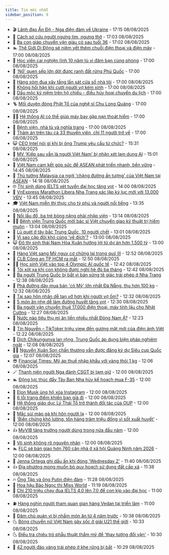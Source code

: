 ```yaml
---
title: Tim mới nhất
sidebar_position: 9
---
```


<!-- vnexpress-tin-moi-nhat:START -->
- 🎬 [Lãnh đạo Ấn Độ - Nga điện đàm về Ukraine](https://vnexpress.net/lanh-dao-an-do-nga-dien-dam-ve-ukraine-4924671.html) - 17:15 08/08/2025
- 🐎 [Cách sơ cứu người ngưng tim, ngưng thở](https://vnexpress.net/cach-so-cuu-nguoi-ngung-tim-ngung-tho-4923212.html) - 17:03 08/08/2025
- 🦍 [Ba con giáp chuyển vận giàu có sau tuổi 36](https://vnexpress.net/van-may-12-con-giap-con-giap-may-man-hom-nay-ngay-9-8-sau-tuoi-36-3-con-giap-chuyen-van-giau-co-4924626.html) - 17:02 08/08/2025
- 🏊 [Thế Giới Di Động sẽ niêm yết thêm chuỗi điện thoại và điện máy](https://vnexpress.net/the-gioi-di-dong-se-niem-yet-them-chuoi-dien-thoai-va-dien-may-4924675.html) - 17:00 08/08/2025
- 🎊 [Học viên cai nghiện lĩnh 10 năm tù vì đâm bạn cùng phòng](https://vnexpress.net/hoc-vien-cai-nghien-linh-10-nam-tu-vi-dam-ban-cung-phong-4924625.html) - 17:00 08/08/2025
- 🎃 [&#39;Nổ&#39; quen sếp lớn dời được ranh đất rừng Phú Quốc](https://vnexpress.net/no-quen-sep-lon-doi-duoc-ranh-dat-rung-phu-quoc-4924606.html) - 17:00 08/08/2025
- 🧰 [Hàng xóm đua xây tầng lấn sát cửa sổ nhà tôi](https://vnexpress.net/hang-xom-dua-xay-tang-lan-sat-cua-so-nha-toi-4924587.html) - 17:00 08/08/2025
- 🔭 [Không hối hận khi cưới người vợ kém xinh](https://vnexpress.net/khong-hoi-han-khi-cuoi-nguoi-vo-kem-xinh-4924532.html) - 17:00 08/08/2025
- 🫶 [Dấu mộc kỷ niệm trên hộ chiếu - điều hủy hoại chuyến du lịch](https://vnexpress.net/dau-moc-ky-niem-tren-ho-chieu-dieu-huy-hoai-chuyen-du-lich-4924376.html) - 17:00 08/08/2025
- 🪜 [Mối duyên đóng Phật Tổ của nghệ sĩ Chu Long Quảng](https://vnexpress.net/moi-duyen-dong-phat-to-cua-nghe-si-chu-long-quang-4924195.html) - 17:00 08/08/2025
- 👨‍🏫 [Hệ thống AI có thể giúp máy bay gặp nạn thoát hiểm](https://vnexpress.net/he-thong-ai-co-the-giup-may-bay-gap-nan-thoat-hiem-4924153.html) - 17:00 08/08/2025
- 🎊 [Bệnh viện, nhà tù và nghĩa trang](https://vnexpress.net/benh-vien-nha-tu-va-nghia-trang-4923801.html) - 17:00 08/08/2025
- 🎊 [Thảm án trên tàu cá 33 thuyền viên, chỉ 11 người trở về](https://vnexpress.net/tham-an-tren-tau-ca-33-thuyen-vien-chi-11-nguoi-tro-ve-4924636.html) - 17:00 08/08/2025
- 😺 [CEO Intel nói gì khi bị ông Trump yêu cầu từ chức?](https://vnexpress.net/ceo-intel-noi-gi-khi-bi-ong-trump-yeu-cau-tu-chuc-4924657.html) - 15:31 08/08/2025
- 🐘 [MV &#39;Kiếp sau vẫn là người Việt Nam&#39; bị nhận xét lạm dụng AI](https://vnexpress.net/mv-kiep-sau-van-la-nguoi-viet-nam-bi-nhan-xet-lam-dung-ai-4924481.html) - 15:01 08/08/2025
- 🌁 [Việt Nam cam kết góp sức để ASEAN phát triển nhanh, bền vững](https://vnexpress.net/viet-nam-cam-ket-gop-suc-de-asean-phat-trien-nhanh-ben-vung-4924652.html) - 14:45 08/08/2025
- 🐲 [Thủ tướng Malaysia ca ngợi &#39;chặng đường ấn tượng&#39; của Việt Nam tại ASEAN](https://vnexpress.net/thu-tuong-malaysia-ca-ngoi-chang-duong-an-tuong-cua-viet-nam-tai-asean-4924650.html) - 14:18 08/08/2025
- 🤓 [Thí sinh dùng IELTS xét tuyển đại học tăng vọt](https://vnexpress.net/thi-sinh-dung-ielts-xet-tuyen-dai-hoc-tang-vot-4922957.html) - 14:00 08/08/2025
- 💪 [VnExpress Marathon Libera Nha Trang xác lập kỷ lục mới với 13.000 VĐV](https://vnexpress.net/vm-nha-trang-lap-ky-luc-13000-vdv-4924593.html) - 13:45 08/08/2025
- 🎓 [Việt Nam miễn thị thực cho tỷ phú và người nổi tiếng](https://vnexpress.net/viet-nam-mien-thi-thuc-cho-ty-phu-va-nguoi-noi-tieng-4924648.html) - 13:35 08/08/2025
- 🫣 [Nồi lẩu đổ, ba trẻ bỏng nặng phải nhập viện](https://vnexpress.net/noi-lau-do-ba-tre-bong-nang-phai-nhap-vien-4924646.html) - 13:14 08/08/2025
- 🧑‍💻 [Bệnh viện Trung Quốc mời bác sĩ Việt chuyển giao kỹ thuật trị hiếm muộn](https://vnexpress.net/benh-vien-trung-quoc-moi-bac-si-viet-chuyen-giao-ky-thuat-tri-hiem-muon-4924070.html) - 13:04 08/08/2025
- 🐲 [Lũ quét ở tây bắc Trung Quốc, 10 người chết](https://vnexpress.net/lu-quet-o-tay-bac-trung-quoc-10-nguoi-chet-4924616.html) - 13:01 08/08/2025
- 🌝 [Vì sao cặp đôi khó cùng &#39;về đích&#39;?](https://vnexpress.net/vi-sao-cap-doi-kho-cung-ve-dich-4924603.html) - 13:00 08/08/2025
- 😺 [Đô thị sinh thái Nam Hòa Xuân hưởng lợi từ dự án hơn 1.500 tỷ](https://vnexpress.net/do-thi-sinh-thai-nam-hoa-xuan-huong-loi-tu-du-an-hon-1-500-ty-4924551.html) - 13:00 08/08/2025
- 🐎 [Hàng Việt sang Mỹ nguy cơ chững lại trong quý III](https://vnexpress.net/hang-viet-sang-my-nguy-co-chung-lai-trong-quy-iii-4924500.html) - 12:52 08/08/2025
- 🎡 [CLB Công an TP HCM ra mắt](https://vnexpress.net/clb-cong-an-tp-hcm-ra-mat-4924496.html) - 12:50 08/08/2025
- 👨‍🏫 [Học sinh Việt vào top 4 Olympic AI quốc tế](https://vnexpress.net/hoc-sinh-viet-vao-top-4-olympic-ai-quoc-te-4924647.html) - 12:42 08/08/2025
- 🦆 [Tôi xót xa khi con không được nghỉ hè đủ ba tháng](https://vnexpress.net/toi-xot-xa-khi-con-khong-duoc-nghi-he-du-ba-thang-4924586.html) - 12:42 08/08/2025
- 🚦 [Ba người Trung Quốc bị bắt vì bán sừng tê giác trái phép ở Nha Trang](https://vnexpress.net/ba-nguoi-trung-quoc-bi-bat-vi-ban-sung-te-giac-trai-phep-o-nha-trang-4923103.html) - 12:38 08/08/2025
- 💫 [Phá đường dây mua bán &#39;cỏ Mỹ&#39; lớn nhất Đà Nẵng, thu hơn 100 kg](https://vnexpress.net/pha-duong-day-hon-100-kg-co-my-lon-nhat-da-nang-4924486.html) - 12:32 08/08/2025
- 🎉 [Tại sao hôn nhân dễ tan vỡ hơn khi người vợ ốm?](https://vnexpress.net/tai-sao-hon-nhan-de-tan-vo-hon-khi-nguoi-vo-om-4922678.html) - 12:32 08/08/2025
- 🌋 [5 món ăn nhẹ dễ làm đường huyết tăng vọt](https://vnexpress.net/5-mon-an-nhe-de-lam-duong-huyet-tang-vot-4924430.html) - 12:30 08/08/2025
- 🤖 [Ba người vận chuyển thuê 17.000 điện thoại, máy tính lậu cho Nhật Cường](https://vnexpress.net/ba-nguoi-van-chuyen-thue-17-000-dien-thoai-may-tinh-lau-cho-nhat-cuong-4924627.html) - 12:27 08/08/2025
- 🦏 [Nước nào tiêu thụ mì ăn liền nhiều nhất Đông Nam Á?](https://vnexpress.net/nuoc-nao-tieu-thu-mi-an-lien-nhieu-nhat-dong-nam-a-4924612.html) - 12:23 08/08/2025
- 🦩 [Tín Nguyễn – TikToker triệu view đến gương mặt mới của điện ảnh Việt](https://vnexpress.net/tin-nguyen-tiktoker-trieu-view-den-guong-mat-moi-cua-dien-anh-viet-4899566.html) - 12:22 08/08/2025
- 👺 [Dịch Chikungunya lan rộng, Trung Quốc áp dụng biện pháp nghiêm ngặt](https://vnexpress.net/dich-chikungunya-lan-rong-trung-quoc-ap-dung-bien-phap-nghiem-ngat-4924635.html) - 12:08 08/08/2025
- 🧑‍🏫 [Nguyễn Xuân Son chấn thương vẫn được đăng ký dự Siêu cup Quốc gia](https://vnexpress.net/nguyen-xuan-son-chan-thuong-van-duoc-dang-ky-du-sieu-cup-quoc-gia-4924644.html) - 12:07 08/08/2025
- 😎 [Financial Times: Mỹ áp thuế nhập khẩu với vàng thỏi 1 kg](https://vnexpress.net/financial-times-my-ap-thue-nhap-khau-voi-vang-thoi-1-kg-4924630.html) - 12:06 08/08/2025
- 🪄 [Thanh niên người Nga đánh CSGT bị tạm giữ](https://vnexpress.net/thanh-nien-nguoi-nga-danh-csgt-bi-tam-giu-4924632.html) - 12:00 08/08/2025
- 🏊 [Động lực thúc đẩy Tây Ban Nha hủy kế hoạch mua F-35](https://vnexpress.net/dong-luc-thuc-day-tay-ban-nha-huy-ke-hoach-mua-f-35-4924073.html) - 12:00 08/08/2025
- 💃 [Elon Musk ủng hộ xóa Instagram](https://vnexpress.net/elon-musk-ung-ho-xoa-instagram-4924366.html) - 12:00 08/08/2025
- 🦆 [6 lỗi trang điểm khiến bạn già đi](https://vnexpress.net/6-loi-trang-diem-khien-ban-gia-di-4923833.html) - 12:00 08/08/2025
- 🎊 [Hệ thống giáo dục Lý Thái Tổ trở thành đối tác của OUP](https://vnexpress.net/he-thong-giao-duc-ly-thai-to-tro-thanh-doi-tac-cua-oup-4924640.html) - 12:00 08/08/2025
- 👺 [Mắc sùi mào gà khi hôn người lạ](https://vnexpress.net/mac-sui-mao-ga-khi-hon-nguoi-la-4924631.html) - 12:00 08/08/2025
- 🎡 [&#39;Biến chứng khó lường, tốn hàng trăm triệu đồng vì sốt xuất huyết&#39;](https://vnexpress.net/bien-chung-kho-luong-ton-hang-tram-trieu-dong-vi-sot-xuat-huyet-4924621.html) - 12:00 08/08/2025
- 👍 [MyVIB tăng trưởng người dùng trong nửa đầu năm](https://vnexpress.net/myvib-tang-truong-nguoi-dung-trong-nua-dau-nam-4924618.html) - 12:00 08/08/2025
- 🐎 [Vô sinh không rõ nguyên nhân](https://vnexpress.net/vo-sinh-khong-ro-nguyen-nhan-4924412.html) - 12:00 08/08/2025
- 🏊 [FLC sẽ bàn giao hơn 760 căn nhà ở xã hội Quảng Ninh năm 2026](https://vnexpress.net/flc-se-ban-giao-hon-760-can-nha-o-xa-hoi-quang-ninh-nam-2026-4924380.html) - 12:00 08/08/2025
- 🦩 [Jenna Ortega ghi dấu ấn khi đóng &#39;Wednesday 2&#39;](https://vnexpress.net/jenna-ortega-ghi-dau-an-khi-dong-wednesday-2-4923837.html) - 11:40 08/08/2025
- 👍 [Địa phương mong muốn bỏ quy hoạch sử dụng đất cấp xã](https://vnexpress.net/dia-phuong-mong-muon-bo-quy-hoach-su-dung-dat-cap-xa-4924434.html) - 11:38 08/08/2025
- 🔥 [Ông Tập và ông Putin điện đàm](https://vnexpress.net/ong-tap-va-ong-putin-dien-dam-4924633.html) - 11:28 08/08/2025
- 💄 [Hoa hậu Bảo Ngọc thi Miss World](https://vnexpress.net/hoa-hau-bao-ngoc-thi-miss-world-4924166.html) - 11:19 08/08/2025
- 🤡 [Chi 210 triệu chạy đua IELTS 4.0 lên 7.0 để con kịp vào đại học](https://vnexpress.net/xet-tuyen-dai-hoc-ielts-tieng-anh-nang-cap-ielts-4-0-len-7-0-4924564.html) - 11:00 08/08/2025
- ⛽️ [Hàng nghìn người tham quan gian hàng Vedan tại triển lãm](https://vnexpress.net/hang-nghin-nguoi-tham-quan-gian-hang-vedan-tai-trien-lam-4924567.html) - 11:00 08/08/2025
- 🚀 [Đâm chủ quán vì bị nhầm món ăn từ 4 năm trước](https://vnexpress.net/dam-chu-quan-vi-bi-nham-mon-an-tu-4-nam-truoc-4924609.html) - 10:38 08/08/2025
- 🌜 [Bóng chuyền nữ Việt Nam gây sốc ở giải U21 thế giới](https://vnexpress.net/bong-chuyen-nu-viet-nam-gay-soc-o-giai-u21-the-gioi-4924602.html) - 10:33 08/08/2025
- 🌜 [Điều tra chiêu trò phẫu thuật thẩm mỹ để &#39;thay tướng đổi vận&#39;](https://vnexpress.net/dieu-tra-chieu-tro-phau-thuat-tham-my-de-thay-tuong-doi-van-4924566.html) - 10:30 08/08/2025
- 🦩 [42 người đào vàng trái phép ở khe rừng bị bắt](https://vnexpress.net/42-nguoi-dao-vang-trai-phep-o-khe-rung-bi-bat-4924590.html) - 10:29 08/08/2025<!-- vnexpress-tin-moi-nhat:END -->
